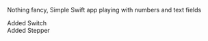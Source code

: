 Nothing fancy, Simple Swift app playing with numbers and text fields

Added Switch  
Added Stepper  